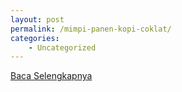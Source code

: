 ```yaml
---
layout: post
permalink: /mimpi-panen-kopi-coklat/
categories:
    - Uncategorized
---
```


[Baca Selengkapnya](/08)